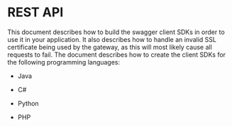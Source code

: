 # REST API

This document describes how to build the swagger client SDKs in order to use
it in your application. It also describes how to handle an invalid SSL
certificate being used by the gateway, as this will most likely cause all
requests to fail. The document describes how to create the client SDKs for the
following programming languages:

  * Java

  * C#

  * Python

  * PHP

